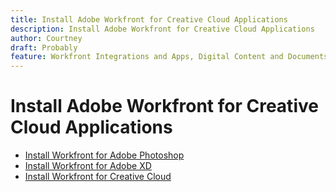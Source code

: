 ```yaml
---
title: Install Adobe Workfront for Creative Cloud Applications
description: Install Adobe Workfront for Creative Cloud Applications
author: Courtney
draft: Probably
feature: Workfront Integrations and Apps, Digital Content and Documents
---
```


# Install Adobe Workfront for Creative Cloud Applications

* [Install Workfront for Adobe Photoshop](/help/quicksilver/workfront-integrations-and-apps/adobe-workfront-for-creative-cloud/wf-cc-install-ps.md)
* [Install Workfront for Adobe XD](/help/quicksilver/workfront-integrations-and-apps/adobe-workfront-for-creative-cloud/wf-adobe-xd-install.md)
* [Install Workfront for Creative Cloud](/help/quicksilver/workfront-integrations-and-apps/adobe-workfront-for-creative-cloud/wf-install-cc.md)